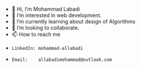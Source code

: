 - 👋 Hi, I’m Mohammad Labadi
- 👀 I’m interested in web development.
- 🌱 I’m currently learning about design of Algorithms
- 💞️ I’m looking to collaborate.
- 📫 How to reach me 
-     LinkedIn: mohammad-allabadi
-     Email:    allabadimohammad@outlook.com

